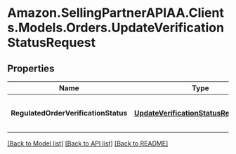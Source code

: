 # Amazon.SellingPartnerAPIAA.Clients.Models.Orders.UpdateVerificationStatusRequest
## Properties

Name | Type | Description | Notes
------------ | ------------- | ------------- | -------------
**RegulatedOrderVerificationStatus** | [**UpdateVerificationStatusRequestBody**](UpdateVerificationStatusRequestBody.md) | The updated values of the &#x60;VerificationStatus&#x60; field. | 

[[Back to Model list]](../README.md#documentation-for-models) [[Back to API list]](../README.md#documentation-for-api-endpoints) [[Back to README]](../README.md)

